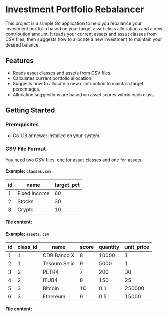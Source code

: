# Investment Portfolio Rebalancer

This project is a simple Go application to help you rebalance your investment portfolio based on your target asset class allocations and a new contribution amount. It reads your current assets and asset classes from CSV files, then suggests how to allocate a new investment to maintain your desired balance.

## Features

- Reads asset classes and assets from CSV files.
- Calculates current portfolio allocation.
- Suggests how to allocate a new contribution to maintain target percentages.
- Allocation suggestions are based on asset scores within each class.

## Getting Started

### Prerequisites

- Go 1.18 or newer installed on your system.

### CSV File Format

You need two CSV files: one for asset classes and one for assets.

#### Example: `classes.csv`

| id | name         | target_pct |
|----|--------------|------------|
| 1  | Fixed Income | 60         |
| 2  | Stocks       | 30         |
| 3  | Crypto       | 10         |

**File content:**
#### Example: `assets.csv`

| id | class_id | name         | score | quantity | unit_price |
|----|----------|--------------|-------|----------|------------|
| 1  | 1        | CDB Banco X  | 8     | 10000    | 1          |
| 2  | 1        | Tesouro Selic| 9     | 5000     | 1          |
| 3  | 2        | PETR4        | 7     | 200      | 30         |
| 4  | 2        | ITUB4        | 8     | 150      | 25         |
| 5  | 3        | Bitcoin      | 10    | 0.1      | 250000     |
| 6  | 3        | Ethereum     | 9     | 0.5      | 15000      |

**File content:**
